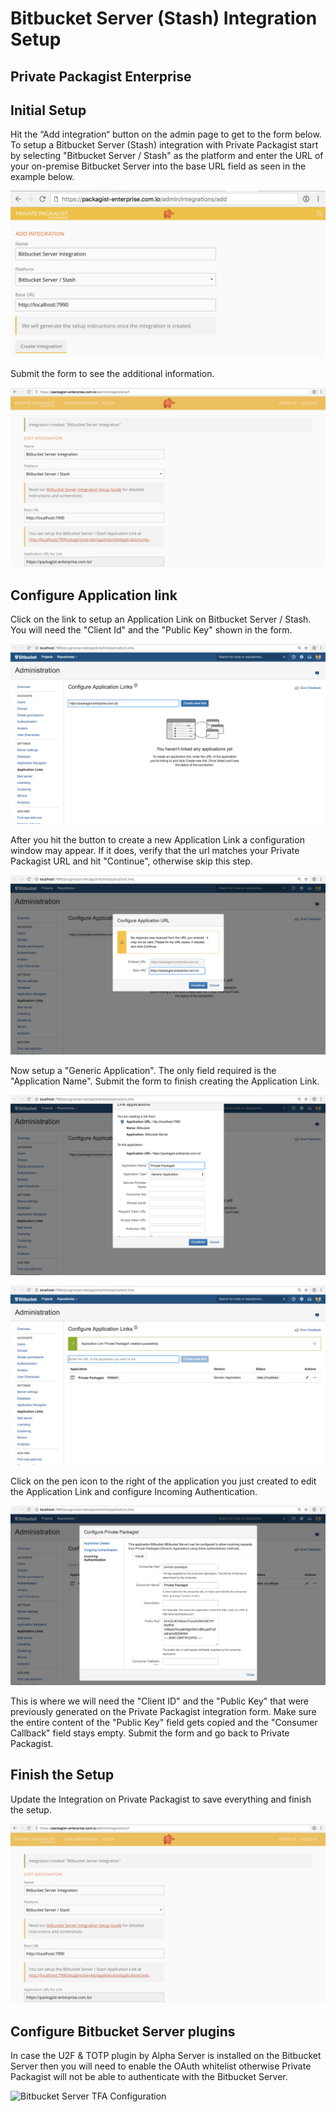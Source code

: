 # Bitbucket Server (Stash) Integration Setup
## Private Packagist Enterprise

## Initial Setup
Hit the “Add integration“ button on the admin page to get to the form below. To setup a Bitbucket Server (Stash) integration with Private Packagist start by selecting "Bitbucket Server / Stash" as the platform and enter the URL of your on-premise Bitbucket Server into the base URL field as seen in the example below.

![Packagist Setup](/Resources/public/img/docs/integration-setup/bitbucket-server-01-packagist-setup.png)

Submit the form to see the additional information.

![Packagist Form](/Resources/public/img/docs/integration-setup/bitbucket-server-02-packagist-form.png)

## Configure Application link
Click on the link to setup an Application Link on Bitbucket Server / Stash. You will need the "Client Id" and the "Public Key" shown in the form.

![Bitbucket Configure Application Link](/Resources/public/img/docs/integration-setup/bitbucket-server-03-bitbucket-configure-application-link.png)

After you hit the button to create a new Application Link a configuration window may appear. If it does, verify that the url matches your Private Packagist URL and hit "Continue", otherwise skip this step.

![Bitbucket Invalid Url](/Resources/public/img/docs/integration-setup/bitbucket-server-04-bitbucket-invalid-url.png)

Now setup a "Generic Application". The only field required is the "Application Name". Submit the form to finish creating the Application Link.

![Bitbucket Setup Link](/Resources/public/img/docs/integration-setup/bitbucket-server-05-bitbucket-setup-link.png)

![Bitbucket Application Created](/Resources/public/img/docs/integration-setup/bitbucket-server-06-bitbucket-application-created.png)

Click on the pen icon to the right of the application you just created to edit the Application Link and configure Incoming Authentication.

![Bitbucket Incoming Auth](/Resources/public/img/docs/integration-setup/bitbucket-server-07-bitbucket-incoming-auth.png)

This is where we will need the "Client ID" and the "Public Key" that were previously generated on the Private Packagist integration form. Make sure the entire content of the "Public Key" field gets copied and the "Consumer Callback" field stays empty. Submit the form and go back to Private Packagist.

## Finish the Setup
Update the Integration on Private Packagist to save everything and finish the setup.

![Packagist Finalize](/Resources/public/img/docs/integration-setup/bitbucket-server-08-packagist-finalize.png)

## Configure Bitbucket Server plugins

In case the U2F & TOTP plugin by Alpha Server is installed on the Bitbucket Server then you will need to enable the OAuth whitelist
otherwise Private Packagist will not be able to authenticate with the Bitbucket Server.

![Bitbucket Server TFA Configuration](/Resources/public/img/docs/integration-setup/bitbucket-server-09-tfa.png)
